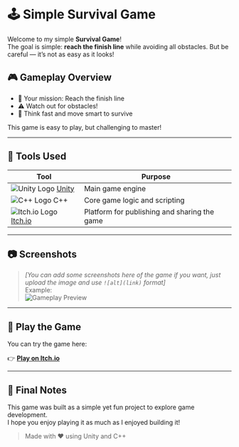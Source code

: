 # 🕹️ Simple Survival Game

Welcome to my simple **Survival Game**!  
The goal is simple: **reach the finish line** while avoiding all obstacles. But be careful — it’s not as easy as it looks!

## 🎮 Gameplay Overview

- 🏁 Your mission: Reach the finish line
- ⚠️ Watch out for obstacles!
- 🧠 Think fast and move smart to survive

This game is easy to play, but challenging to master!

---

## 🔧 Tools Used

| Tool | Purpose |
|------|---------|
| ![Unity Logo](https://img.icons8.com/color/48/unity.png) [Unity](https://unity.com) | Main game engine |
| ![C++ Logo](https://img.icons8.com/color/48/c-plus-plus-logo.png) C++ | Core game logic and scripting |
| ![Itch.io Logo]([https://img.icons8.com/ios-filled/50/itch-io.png](https://encrypted-tbn0.gstatic.com/images?q=tbn:ANd9GcRMA9i3jj2RKW2pCu8ffguG-V0oS7TaS7Iz3z3YT6rrMIKCTMFVnMDpQ27uQxA2rRfmEek&usqp=CAU)) [Itch.io](https://itch.io) | Platform for publishing and sharing the game |

---

## 📷 Screenshots

> _[You can add some screenshots here of the game if you want, just upload the image and use `![alt](link)` format]_  
> Example:  
> ![Gameplay Preview](https://your-image-link.png)

---

## 🚀 Play the Game

You can try the game here:

👉 **[Play on Itch.io](https://yourgame.itch.io/your-game-name)**

---

## 💬 Final Notes

This game was built as a simple yet fun project to explore game development.  
I hope you enjoy playing it as much as I enjoyed building it!

> Made with ❤️ using Unity and C++

